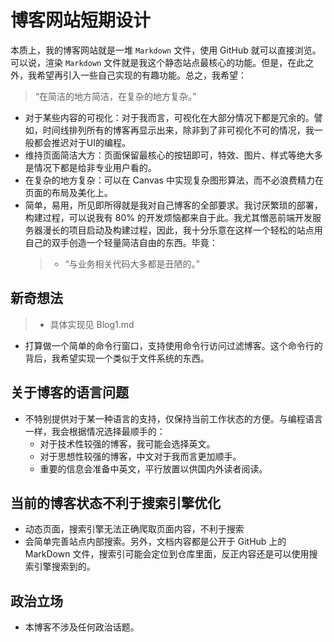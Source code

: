 # 博客网站短期设计
本质上，我的博客网站就是一堆 `Markdown` 文件，使用 GitHub 就可以直接浏览。可以说，渲染 `Markdown` 文件就是我这个静态站点最核心的功能。但是，在此之外，我希望再引入一些自己实现的有趣功能。总之，我希望：
> “在简洁的地方简洁，在复杂的地方复杂。”

- 对于某些内容的可视化：对于我而言，可视化在大部分情况下都是冗余的。譬如，时间线排列所有的博客再显示出来，除非到了非可视化不可的情况，我一般都会推迟对于UI的编程。
- 维持页面简洁大方：页面保留最核心的按钮即可，特效、图片、样式等绝大多是情况下都是给非专业用户看的。
- 在复杂的地方复杂：可以在 Canvas 中实现复杂图形算法，而不必浪费精力在页面的布局及美化上。
- 简单，易用，所见即所得就是我对自己博客的全部要求。我讨厌繁琐的部署，构建过程，可以说我有 80% 的开发烦恼都来自于此。我尤其憎恶前端开发服务器漫长的项目启动及构建过程，因此，我十分乐意在这样一个轻松的站点用自己的双手创造一个轻量简洁自由的东西。毕竟：
  > - “与业务相关代码大多都是丑陋的。”
## 新奇想法
> - 具体实现见 Blog1.md
- 打算做一个简单的命令行窗口，支持使用命令行访问过滤博客。这个命令行的背后，我希望实现一个类似于文件系统的东西。

## 关于博客的语言问题
- 不特别提供对于某一种语言的支持，仅保持当前工作状态的方便。与编程语言一样，我会根据情况选择最顺手的：
  - 对于技术性较强的博客，我可能会选择英文。
  - 对于思想性较强的博客，中文对于我而言更加顺手。
  - 重要的信息会准备中英文，平行放置以供国内外读者阅读。

## 当前的博客状态不利于搜索引擎优化
- 动态页面，搜索引擎无法正确爬取页面内容，不利于搜索
- 会简单完善站点内部搜索。另外，文档内容都是公开于 GitHub 上的 MarkDown 文件，搜索引可能会定位到仓库里面，反正内容还是可以使用搜索引擎搜索到的。

## 政治立场
- 本博客不涉及任何政治话题。

